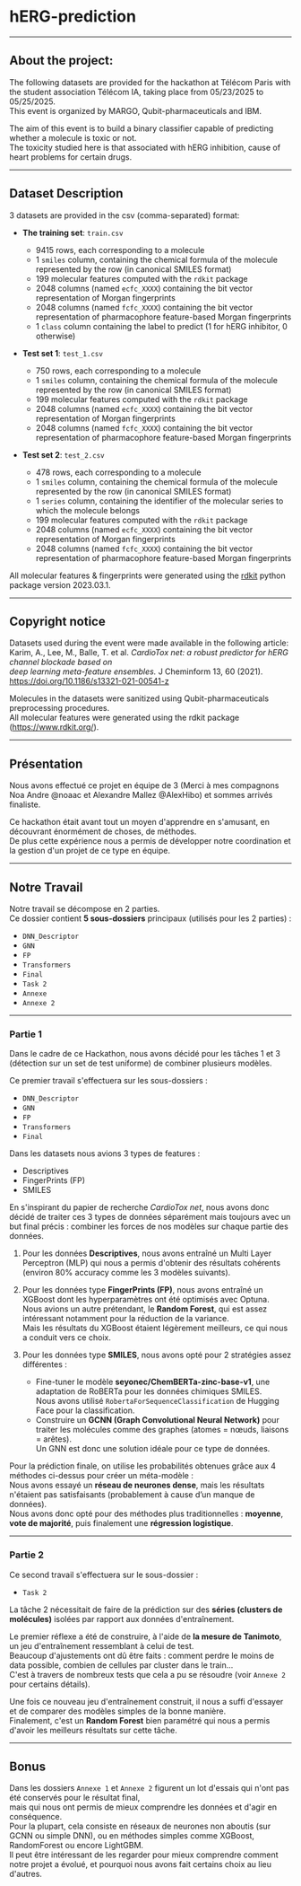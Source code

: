 # hERG-prediction

---

## About the project:

The following datasets are provided for the hackathon at Télécom Paris with the student association Télécom IA, taking place from 05/23/2025 to 05/25/2025.  
This event is organized by MARGO, Qubit-pharmaceuticals and IBM.

The aim of this event is to build a binary classifier capable of predicting whether a molecule is toxic or not.  
The toxicity studied here is that associated with hERG inhibition, cause of heart problems for certain drugs.

---

## Dataset Description

3 datasets are provided in the csv (comma-separated) format:

- **The training set**: `train.csv`  
    - 9415 rows, each corresponding to a molecule  
    - 1 `smiles` column, containing the chemical formula of the molecule represented by the row (in canonical SMILES format)  
    - 199 molecular features computed with the `rdkit` package  
    - 2048 columns (named `ecfc_XXXX`) containing the bit vector representation of Morgan fingerprints  
    - 2048 columns (named `fcfc_XXXX`) containing the bit vector representation of pharmacophore feature-based Morgan fingerprints  
    - 1 `class` column containing the label to predict (1 for hERG inhibitor, 0 otherwise)  

- **Test set 1**: `test_1.csv`  
    - 750 rows, each corresponding to a molecule  
    - 1 `smiles` column, containing the chemical formula of the molecule represented by the row (in canonical SMILES format)  
    - 199 molecular features computed with the `rdkit` package  
    - 2048 columns (named `ecfc_XXXX`) containing the bit vector representation of Morgan fingerprints  
    - 2048 columns (named `fcfc_XXXX`) containing the bit vector representation of pharmacophore feature-based Morgan fingerprints  

- **Test set 2**: `test_2.csv`  
    - 478 rows, each corresponding to a molecule  
    - 1 `smiles` column, containing the chemical formula of the molecule represented by the row (in canonical SMILES format)  
    - 1 `series` column, containing the identifier of the molecular series to which the molecule belongs  
    - 199 molecular features computed with the `rdkit` package  
    - 2048 columns (named `ecfc_XXXX`) containing the bit vector representation of Morgan fingerprints  
    - 2048 columns (named `fcfc_XXXX`) containing the bit vector representation of pharmacophore feature-based Morgan fingerprints  

All molecular features & fingerprints were generated using the [rdkit](https://www.rdkit.org/) python package version 2023.03.1.

---

## Copyright notice

Datasets used during the event were made available in the following article:  
Karim, A., Lee, M., Balle, T. et al. *CardioTox net: a robust predictor for hERG channel blockade based on  
deep learning meta-feature ensembles.* J Cheminform 13, 60 (2021). https://doi.org/10.1186/s13321-021-00541-z

Molecules in the datasets were sanitized using Qubit-pharmaceuticals preprocessing procedures.  
All molecular features were generated using the rdkit package (https://www.rdkit.org/).

---

## Présentation

Nous avons effectué ce projet en équipe de 3 (Merci à mes compagnons Noa Andre @noaac et Alexandre Mallez @AlexHibo) et sommes arrivés finaliste.

Ce hackathon était avant tout un moyen d'apprendre en s'amusant, en découvrant énormément de choses, de méthodes.  
De plus cette expérience nous a permis de développer notre coordination et la gestion d'un projet de ce type en équipe.

---

## Notre Travail

Notre travail se décompose en 2 parties.  
Ce dossier contient **5 sous-dossiers** principaux (utilisés pour les 2 parties) :

- `DNN_Descriptor`  
- `GNN`  
- `FP`  
- `Transformers`  
- `Final`  
- `Task 2`  
- `Annexe`  
- `Annexe 2`

---

### Partie 1

Dans le cadre de ce Hackathon, nous avons décidé pour les tâches 1 et 3 (détection sur un set de test uniforme) de combiner plusieurs modèles.

Ce premier travail s'effectuera sur les sous-dossiers :  
- `DNN_Descriptor`  
- `GNN`  
- `FP`  
- `Transformers`  
- `Final`  

Dans les datasets nous avions 3 types de features :  
- Descriptives  
- FingerPrints (FP)  
- SMILES  

En s'inspirant du papier de recherche *CardioTox net*, nous avons donc décidé de traiter ces 3 types de données séparément mais toujours avec un but final précis : combiner les forces de nos modèles sur chaque partie des données.

1) Pour les données **Descriptives**, nous avons entraîné un Multi Layer Perceptron (MLP) qui nous a permis d'obtenir des résultats cohérents (environ 80% accuracy comme les 3 modèles suivants).

2) Pour les données type **FingerPrints (FP)**, nous avons entraîné un XGBoost dont les hyperparamètres ont été optimisés avec Optuna.  
Nous avions un autre prétendant, le **Random Forest**, qui est assez intéressant notamment pour la réduction de la variance.  
Mais les résultats du XGBoost étaient légèrement meilleurs, ce qui nous a conduit vers ce choix.

3) Pour les données type **SMILES**, nous avons opté pour 2 stratégies assez différentes :  
   - Fine-tuner le modèle **seyonec/ChemBERTa-zinc-base-v1**, une adaptation de RoBERTa pour les données chimiques SMILES.  
     Nous avons utilisé `RobertaForSequenceClassification` de Hugging Face pour la classification.  
   - Construire un **GCNN (Graph Convolutional Neural Network)** pour traiter les molécules comme des graphes (atomes = nœuds, liaisons = arêtes).  
     Un GNN est donc une solution idéale pour ce type de données.

Pour la prédiction finale, on utilise les probabilités obtenues grâce aux 4 méthodes ci-dessus pour créer un méta-modèle :  
Nous avons essayé un **réseau de neurones dense**, mais les résultats n'étaient pas satisfaisants (probablement à cause d’un manque de données).  
Nous avons donc opté pour des méthodes plus traditionnelles : **moyenne**, **vote de majorité**, puis finalement une **régression logistique**.

---

### Partie 2

Ce second travail s'effectuera sur le sous-dossier :  
- `Task 2`

La tâche 2 nécessitait de faire de la prédiction sur des **séries (clusters de molécules)** isolées par rapport aux données d'entraînement.

Le premier réflexe a été de construire, à l'aide de **la mesure de Tanimoto**, un jeu d'entraînement ressemblant à celui de test.  
Beaucoup d'ajustements ont dû être faits : comment perdre le moins de data possible, combien de cellules par cluster dans le train...  
C'est à travers de nombreux tests que cela a pu se résoudre (voir `Annexe 2` pour certains détails).

Une fois ce nouveau jeu d'entraînement construit, il nous a suffi d'essayer et de comparer des modèles simples de la bonne manière.  
Finalement, c'est un **Random Forest** bien paramétré qui nous a permis d'avoir les meilleurs résultats sur cette tâche.

---

## Bonus

Dans les dossiers `Annexe 1` et `Annexe 2` figurent un lot d'essais qui n'ont pas été conservés pour le résultat final,  
mais qui nous ont permis de mieux comprendre les données et d'agir en conséquence.  
Pour la plupart, cela consiste en réseaux de neurones non aboutis (sur GCNN ou simple DNN), ou en méthodes simples comme XGBoost, RandomForest ou encore LightGBM.  
Il peut être intéressant de les regarder pour mieux comprendre comment notre projet a évolué, et pourquoi nous avons fait certains choix au lieu d'autres.
